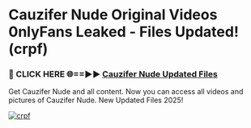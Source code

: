 # Cauzifer Nude Original Videos 0nlyFans Leaked - Files Updated! (crpf)

<h3>🔴 CLICK HERE 🌐==►► <a href="https://tinyurl.com/y5r63du9" rel="nofollow">Cauzifer Nude Updated Files</a></h3>

Get Cauzifer Nude and all content. Now you can access all videos and pictures of Cauzifer Nude. New Updated Files 2025!

[![crpf](https://i.imgur.com/UVo9nyh.gif)](https://tinyurl.com/y5r63du9)
